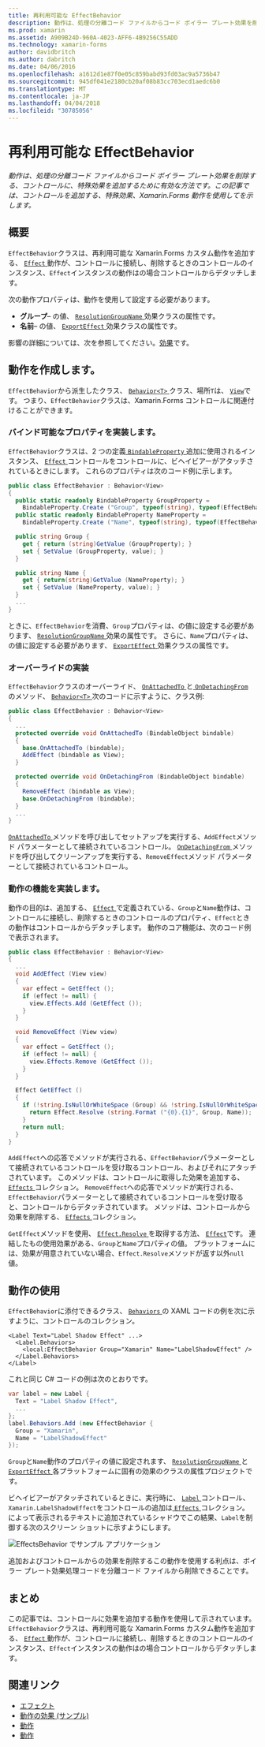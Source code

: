 ```yaml
---
title: 再利用可能な EffectBehavior
description: 動作は、処理の分離コード ファイルからコード ボイラー プレート効果を削除する、コントロールに、特殊効果を追加するために有効な方法です。 この記事では、コントロールを追加する、特殊効果、Xamarin.Forms 動作を使用してを示します。
ms.prod: xamarin
ms.assetid: A909B24D-960A-4023-AFF6-4B9256C55ADD
ms.technology: xamarin-forms
author: davidbritch
ms.author: dabritch
ms.date: 04/06/2016
ms.openlocfilehash: a1612d1e87f0e05c859babd93fd03ac9a5736b47
ms.sourcegitcommit: 945df041e2180cb20af08b83cc703ecd1aedc6b0
ms.translationtype: MT
ms.contentlocale: ja-JP
ms.lasthandoff: 04/04/2018
ms.locfileid: "30785056"
---
```

# <a name="reusable-effectbehavior"></a>再利用可能な EffectBehavior

_動作は、処理の分離コード ファイルからコード ボイラー プレート効果を削除する、コントロールに、特殊効果を追加するために有効な方法です。この記事では、コントロールを追加する、特殊効果、Xamarin.Forms 動作を使用してを示します。_

## <a name="overview"></a>概要

`EffectBehavior`クラスは、再利用可能な Xamarin.Forms カスタム動作を追加する、 [ `Effect` ](https://developer.xamarin.com/api/type/Xamarin.Forms.Effect/)動作が、コントロールに接続し、削除するときのコントロールのインスタンス、`Effect`インスタンスの動作はの場合コントロールからデタッチします。

次の動作プロパティは、動作を使用して設定する必要があります。

- **グループ**– の値、 [ `ResolutionGroupName` ](https://developer.xamarin.com/api/type/Xamarin.Forms.ResolutionGroupNameAttribute/)効果クラスの属性です。
- **名前**– の値、 [ `ExportEffect` ](https://developer.xamarin.com/api/type/Xamarin.Forms.ExportEffectAttribute/)効果クラスの属性です。

影響の詳細については、次を参照してください。[効果](~/xamarin-forms/app-fundamentals/effects/index.md)です。

## <a name="creating-the-behavior"></a>動作を作成します。

`EffectBehavior`から派生したクラス、 [ `Behavior<T>` ](https://developer.xamarin.com/api/type/Xamarin.Forms.Behavior%3CT%3E/)クラス、場所`T`は、 [ `View`](https://developer.xamarin.com/api/type/Xamarin.Forms.View/)です。 つまり、`EffectBehavior`クラスは、Xamarin.Forms コントロールに関連付けることができます。

### <a name="implementing-bindable-properties"></a>バインド可能なプロパティを実装します。

`EffectBehavior`クラスは、2 つの定義[ `BindableProperty` ](https://developer.xamarin.com/api/type/Xamarin.Forms.BindableProperty/)追加に使用されるインスタンス、 [ `Effect` ](https://developer.xamarin.com/api/type/Xamarin.Forms.Effect/)コントロールをコントロールに、ビヘイビアーがアタッチされているときにします。 これらのプロパティは次のコード例に示します。

```csharp
public class EffectBehavior : Behavior<View>
{
  public static readonly BindableProperty GroupProperty =
    BindableProperty.Create ("Group", typeof(string), typeof(EffectBehavior), null);
  public static readonly BindableProperty NameProperty =
    BindableProperty.Create ("Name", typeof(string), typeof(EffectBehavior), null);

  public string Group {
    get { return (string)GetValue (GroupProperty); }
    set { SetValue (GroupProperty, value); }
  }

  public string Name {
    get { return(string)GetValue (NameProperty); }
    set { SetValue (NameProperty, value); }
  }
  ...
}
```

ときに、`EffectBehavior`を消費、`Group`プロパティは、の値に設定する必要があります、 [ `ResolutionGroupName` ](https://developer.xamarin.com/api/type/Xamarin.Forms.ResolutionGroupNameAttribute/)効果の属性です。 さらに、`Name`プロパティは、の値に設定する必要があります、 [ `ExportEffect` ](https://developer.xamarin.com/api/type/Xamarin.Forms.ExportEffectAttribute/)効果クラスの属性です。

### <a name="implementing-the-overrides"></a>オーバーライドの実装

`EffectBehavior`クラスのオーバーライド、 [ `OnAttachedTo` ](https://developer.xamarin.com/api/member/Xamarin.Forms.Behavior%3CT%3E.OnAttachedTo/p/Xamarin.Forms.BindableObject/)と[ `OnDetachingFrom` ](https://developer.xamarin.com/api/member/Xamarin.Forms.Behavior%3CT%3E.OnDetachingFrom/p/Xamarin.Forms.BindableObject/)のメソッド、 [ `Behavior<T>` ](https://developer.xamarin.com/api/type/Xamarin.Forms.Behavior%3CT%3E/)次のコードに示すように、クラス例:

```csharp
public class EffectBehavior : Behavior<View>
{
  ...
  protected override void OnAttachedTo (BindableObject bindable)
  {
    base.OnAttachedTo (bindable);
    AddEffect (bindable as View);
  }

  protected override void OnDetachingFrom (BindableObject bindable)
  {
    RemoveEffect (bindable as View);
    base.OnDetachingFrom (bindable);
  }
  ...
}
```

[ `OnAttachedTo` ](https://developer.xamarin.com/api/member/Xamarin.Forms.Behavior%3CT%3E.OnAttachedTo/p/Xamarin.Forms.BindableObject/)メソッドを呼び出してセットアップを実行する、`AddEffect`メソッド パラメーターとして接続されているコントロール。 [ `OnDetachingFrom` ](https://developer.xamarin.com/api/member/Xamarin.Forms.Behavior%3CT%3E.OnDetachingFrom/p/Xamarin.Forms.BindableObject/)メソッドを呼び出してクリーンアップを実行する、`RemoveEffect`メソッド パラメーターとして接続されているコントロール。

### <a name="implementing-the-behavior-functionality"></a>動作の機能を実装します。

動作の目的は、追加する、 [ `Effect` ](https://developer.xamarin.com/api/type/Xamarin.Forms.Effect/)で定義されている、`Group`と`Name`動作は、コントロールに接続し、削除するときのコントロールのプロパティ、`Effect`ときの動作はコントロールからデタッチします。 動作のコア機能は、次のコード例で表示されます。

```csharp
public class EffectBehavior : Behavior<View>
{
  ...
  void AddEffect (View view)
  {
    var effect = GetEffect ();
    if (effect != null) {
      view.Effects.Add (GetEffect ());
    }
  }

  void RemoveEffect (View view)
  {
    var effect = GetEffect ();
    if (effect != null) {
      view.Effects.Remove (GetEffect ());
    }
  }

  Effect GetEffect ()
  {
    if (!string.IsNullOrWhiteSpace (Group) && !string.IsNullOrWhiteSpace (Name)) {
      return Effect.Resolve (string.Format ("{0}.{1}", Group, Name));
    }
    return null;
  }
}
```

`AddEffect`への応答でメソッドが実行される、`EffectBehavior`パラメーターとして接続されているコントロールを受け取るコントロール、およびそれにアタッチされています。 このメソッドは、コントロールに取得した効果を追加する、 [ `Effects` ](https://developer.xamarin.com/api/property/Xamarin.Forms.Element.Effects/)コレクション。 `RemoveEffect`への応答でメソッドが実行される、`EffectBehavior`パラメーターとして接続されているコントロールを受け取ると、コントロールからデタッチされています。 メソッドは、コントロールから効果を削除する、 [ `Effects` ](https://developer.xamarin.com/api/property/Xamarin.Forms.Element.Effects/)コレクション。

`GetEffect`メソッドを使用、 [ `Effect.Resolve` ](https://developer.xamarin.com/api/member/Xamarin.Forms.Effect.Resolve/p/System.String/)を取得する方法、 [ `Effect`](https://developer.xamarin.com/api/type/Xamarin.Forms.Effect/)です。 連結したもの使用効果がある、`Group`と`Name`プロパティの値。 プラットフォームには、効果が用意されていない場合、`Effect.Resolve`メソッドが返す以外`null`値。

## <a name="consuming-the-behavior"></a>動作の使用

`EffectBehavior`に添付できるクラス、 [ `Behaviors` ](https://developer.xamarin.com/api/property/Xamarin.Forms.VisualElement.Behaviors/)の XAML コードの例を次に示すように、コントロールのコレクション。

```xaml
<Label Text="Label Shadow Effect" ...>
  <Label.Behaviors>
    <local:EffectBehavior Group="Xamarin" Name="LabelShadowEffect" />
  </Label.Behaviors>
</Label>
```

これと同じ C# コードの例は次のとおりです。

```csharp
var label = new Label {
  Text = "Label Shadow Effect",
  ...
};
label.Behaviors.Add (new EffectBehavior {
  Group = "Xamarin",
  Name = "LabelShadowEffect"
});
```

`Group`と`Name`動作のプロパティの値に設定されます、 [ `ResolutionGroupName` ](https://developer.xamarin.com/api/type/Xamarin.Forms.ResolutionGroupNameAttribute/)と[ `ExportEffect` ](https://developer.xamarin.com/api/type/Xamarin.Forms.ExportEffectAttribute/)各プラットフォームに固有の効果のクラスの属性プロジェクトです。

ビヘイビアーがアタッチされているときに、実行時に、 [ `Label` ](https://developer.xamarin.com/api/type/Xamarin.Forms.Label/)コントロール、`Xamarin.LabelShadowEffect`をコントロールの追加は[ `Effects` ](https://developer.xamarin.com/api/property/Xamarin.Forms.Element.Effects/)コレクション。 によって表示されるテキストに追加されているシャドウでこの結果、`Label`を制御する次のスクリーン ショットに示すようにします。

![](effect-behavior-images/screenshots.png "EffectsBehavior でサンプル アプリケーション")

追加およびコントロールからの効果を削除するこの動作を使用する利点は、ボイラー プレート効果処理コードを分離コード ファイルから削除できることです。

## <a name="summary"></a>まとめ

この記事では、コントロールに効果を追加する動作を使用して示されています。 `EffectBehavior`クラスは、再利用可能な Xamarin.Forms カスタム動作を追加する、 [ `Effect` ](https://developer.xamarin.com/api/type/Xamarin.Forms.Effect/)動作が、コントロールに接続し、削除するときのコントロールのインスタンス、`Effect`インスタンスの動作はの場合コントロールからデタッチします。


## <a name="related-links"></a>関連リンク

- [エフェクト](~/xamarin-forms/app-fundamentals/effects/index.md)
- [動作の効果 (サンプル)](https://developer.xamarin.com/samples/xamarin-forms/behaviors/effectbehavior/)
- [動作](https://developer.xamarin.com/api/type/Xamarin.Forms.Behavior/)
- [動作<T>](https://developer.xamarin.com/api/type/Xamarin.Forms.Behavior%3CT%3E/)
